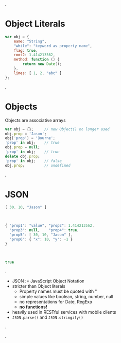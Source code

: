 .<div class="slide">

# Object Literals

``` javascript
var obj = {
    name: "String",
    "while": "keyword as property name",
    flag: true,
    root2: 1.414213562,
    method: function () {
        return new Date();
    },
    lines: [ 1, 2, "abc" ]
};
```

.</div><div class="slide">

# Objects

Objects are associative arrays

``` javascript
var obj = {};     // new Object() no longer used
obj.prop = 'Jason';
obj['prop'] = 'Bourne';
'prop' in obj;    // true
obj.prop = null;
'prop' in obj;    // true
delete obj.prop;
'prop' in obj;    // false
obj.prop;         // undefined
```

.</div><div class="slide">

# JSON

``` javascript
[ 30, 10, "Jason" ]
```

<br/>

``` javascript
{ "prop1": "value", "prop2": 1.414213562,
  "prop3": null,    "prop4": true,
  "prop5": [ 30, 10, "Jason" ],
  "prop6": { "x": 10, "y": -1 }
}
```

<br/>

``` javascript
true
```

.   <div class="handout">

 * JSON := JavaScript Object Notation
 * stricter than Object literals
   * Property names must be quoted with &quot;
   * simple values like boolean, string, number, null
   * no representations for Date, RegExp
   * **no functions!**
 * heavily used in RESTful services with mobile clients
 * ``JSON.parse()`` and ``JSON.stringify()``

.   </div>

.</div>

